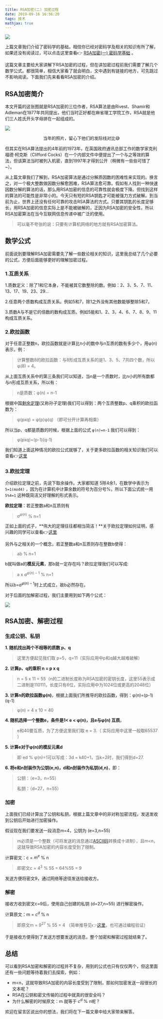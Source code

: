 ```yaml
---
title: RSA加密(二) 加密过程
date: 2019-09-16 16:56:20
tags: 技术
mathjax: true
---
```


![](https://img.carlwe.com/rsa_designers.jpg)

<!--more-->

上篇文章我们介绍了密码学的基础，相信你已经对密码学及相关的知识有所了解，如果还没有阅读过，可以点击这里查看👉 [RSA加密(一) 密码学基础](https://carlwe.com/2019/08/17/RSA%E5%8A%A0%E5%AF%86%28%E4%B8%80%29%20%E5%AF%86%E7%A0%81%E5%AD%A6%E5%9F%BA%E7%A1%80/) 。

这篇文章主要给大家讲解下RSA加密的过程，但在讲加密过程前我们需要了解几个数学公式。都很简单，相信大家看了就会明白，文中遇到有链接的地方，可先跳过不影响阅读。下面我们先来看看RSA加密的介绍。

## RSA加密简介

本文开篇的这张图就是RSA加密的三位作者，RSA算法是由Rivest、Shamir和Adleman在1977年共同提出，他们当时正好都在麻省理工学院工作，RSA就是他们三人姓氏开头字母拼在一起组成的。

![](https://img.carlwe.com/rsa_history.png-m)
<center>当年的照片，留心下他们的发际线对比😅</center><p>

但其实在RSA算法提出的4年前的1973年，在英国政府通讯总部工作的数学家克利福德·柯克斯（Clifford Cocks）在一个内部文件中便提出了一个与之等效的算法，但该算法当时被列入机密，直到1997年才得到公开（稍微有一些些可惜了~）。

从上篇文章我们了解到，RSA加密算法是通过分解质因数的困难性来实现的。换言之，对一个极大整数做因数分解愈困难，RSA算法愈可靠。假如有人找到一种快速因数分解的算法的话，那么用RSA加密的信息的可靠性就会极度下降。但找到这样的算法的可能性是非常小的。今天只有短的RSA钥匙才可能被强力方式破解。到当前为止，世界上还没有任何可靠的攻击RSA算法的方式。只要其钥匙的长度足够长，用RSA加密的信息实际上是不能被破解的，正因为RSA加密的安全性，所以RSA加密算法在当今互联网信息传递中被广泛的使用。

> 可以毫不夸张的说：只要有计算机网络的地方就有RSA加密算法。

## 数学公式

前面说到要理解RSA加密需要先了解一些数论相关的知识，这里我总结了几个必要的公式，方便后面能够更好的理解加密过程。

### 1.互质关系

1.质数定义：除了1和它本身，不能被其它数整除的数。例如：2、3、5、7、11、13、17、19、23、29...

2.任意两个质数构成互质关系。例如5和7，除1之外没有其他数能够整除5和7。

3.质数A与不是它的倍数的数构成互质。例如5能和1、2、3、4、6、7、8、9、11构成互质关系。

### 2.欧拉函数

对于任意正整数n，欧拉函数就是计算比n小的数中与n互质的数有多少个，用φ(n)表示，例：

> 计算整数8的欧拉函数：与8形成互质关系的是1、3、5、7共四个数，所以 φ(8) = 4。

从上面互质关系中的第三条我们可以知道，当n是一个质数时，比n小的所有数都与n形成互质关系，所以有：

>  n是质数：φ(n) = n-1

根据中国[剩余定理](https://baike.baidu.com/item/孙子定理/2841597?fromtitle=剩余定理&fromid=2362542)(又称孙子定理)我们可以得到：两个互质整数p、q乘积的欧拉函数为：

>  φ(pxq) = φ(p)φ(q)  （即可分开计算再相乘）

所以当p、q都是质数的时候，根据上面的公式 `φ(n)=n-1` 我们可以得到：

> φ(pxq)=(p-1)(q-1)

我们知道上面这种情况的欧拉公式就够了，关于更多欧拉函数的相关知识我们可以查看👉[这里](https://blog.csdn.net/paxhujing/article/details/51353672)

### 3.欧拉定理

介绍欧拉定理之前，先说下取余操作。大家都知道 5除4余1，在数学中表示为 ` 5=1(mod4) ` ，因为在计算机中计算余数的符号为百分号%，所以下面公式统一用 ` 5%4=1 ` 这种既简洁又好理解的形式表示。

**欧拉定理**：若正整数a和n互质则有

> $a^{φ(n)}$ % n=1

正如上面的式子，**伟大的定理往往都相当简洁！**关于欧拉定理如何证明，感兴趣的同学可以查看👉[这里](https://www.cnblogs.com/wangxiaodai/p/9758242.html)

另外与之相关的一个概念，若正整数a和n互质则存在整数b使得：

> ab % n=1

b就叫做a的**模反元素**，那b就一定存在吗？欧拉定理我们可以写成:

> a x $a^{φ(n)-1}$ % n=1

所以b=$a^{φ(n)-1}$时上式成立，故b必然存在。

对于后面的加解密过程，我们主要用到如下两个公式：

![](https://img.carlwe.com/rsa_fomulai.jpg)

## RSA加密、解密过程

### 生成公钥、私钥

**1. 随机找出两个不相等的质数 p、q**

> 这里方便起见我们取 p=5，q=11（实际应用中p和q越大越难破解）

**2. 计算p、q的乘积 n = p x q**

> n = 5 x 11 = 55（n的二进制长度称为RSA加密的密钥长度，这里55表示成二进制是110111，长度只有6位，实际应用中为1024位或更高的2048位）
>

**3. 计算n的欧拉函数φ(n)**，根据上面我们所推导的欧拉函数，得到：φ(n)=(p-1)(q-1)

> φ(n) = 4 x 10 = 40

**4. 随机选择一个整数e，条件是1< e < φ(n)，且e与φ(n) 互质**。

> e和40要互质，为了方便这里我们取 e = 3.（ 实际应用中这里一般取65537 ）

**5. 计算e对于φ(n)的模反元素d**

> 即 ed % φ(n)=1可以写成：3d = k40+1，当k=2时，我们得到d=27.

**6. 将e和n封装作为公钥(e,n)，d和n封装作为私钥(d,n)**，即：

> 公钥：（e=3，n=55）
>
> 私钥：（d=27，n=55）

### 加密

上面我们已经计算出了公钥和私钥，根据上篇文章中的非对称加密流程。发送发收到公钥后开始进行加密操作。

假设现在我们要发送一段消息m=4，公钥为 (e=3,n=55)

> m必须是一个整数（可将发送的消息通过[ASCII码](http://ascii.911cha.com/)转换成十进制），且m<n，这就导致RSA加密的内容长度受到了限制。

计算密文：c = $m^e$ % n

> 即密文c = $ 4^3$ % 55 = 64%55 = 9

发送方便将密文9，通过网络等途径发送给接收方。

### 解密

接收方收到密文c=9后，使用自己创建的私钥 (d=27,n=55) 进行解密操作。

计算原文：m =  $c^d$ % n

> 即原文m = $9^{27}$ % 55 = 4 （简单推导见👉[这里](<https://zhidao.baidu.com/question/558432799.html>)，也可通过编程验证）

于是接收方便得到了发送方想要发送的消息，整个加密和解密过程就结束了。

## 总结

可以看到RSA加密和解密的过程并不复杂，用到的公式也只有仅仅两个，但这里面还有一些问题等待着我们去探索，例如：

* m<n，这就导致RSA加密的内容长度受到了限制，那如何加密发送一段很长的文本呢？
* RSA在公钥和密文传输的过程中就真的很安全吗？
* 为什么解密的时候原文：m 就等于  $c^d$ % n呢？ 

欢迎在留言区说出你的想法，我们将在下一篇文章中给大家带来解答。

